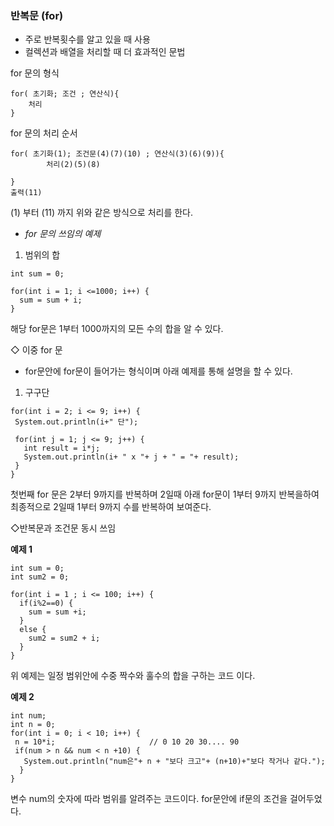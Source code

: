 ### 반복문 (for)
  - 주로 반복횟수를 알고 있을 때 사용
  - 컬렉션과 배열을 처리할 때 더 효과적인 문법
  
  for 문의 형식
  
```
for( 초기화; 조건 ; 연산식){
    처리
}
```
for 문의 처리 순서

```
for( 초기화(1); 조건문(4)(7)(10) ; 연산식(3)(6)(9)){
        처리(2)(5)(8)
					
}
출력(11)
```
(1) 부터 (11) 까지 위와 같은 방식으로 처리를 한다.


- *for 문의 쓰임의 예제*

1. 범위의 합

```
int sum = 0;  
		
for(int i = 1; i <=1000; i++) {
  sum = sum + i;
}
```
해당 for문은 1부터 1000까지의 모든 수의 합을 알 수 있다.

  ◇ 이중 for 문

 - for문안에 for문이 들어가는 형식이며 아래 예제를 통해 설명을 할 수 있다.
 
 1. 구구단
 ```
for(int i = 2; i <= 9; i++) {
  System.out.println(i+" 단");
  
  for(int j = 1; j <= 9; j++) {
    int result = i*j;
    System.out.println(i+ " x "+ j + " = "+ result);
  }
}
 ```
 첫번째 for 문은 2부터 9까지를 반복하며 2일때 아래 for문이 1부터 9까지 반복을하여 최종적으로
 2일때 1부터 9까지 수를 반복하여 보여준다.
 
 ◇반복문과 조건문 동시 쓰임

**예제 1**
```
int sum = 0;
int sum2 = 0;
		
for(int i = 1 ; i <= 100; i++) {
  if(i%2==0) {
    sum = sum +i;
  }
  else {
    sum2 = sum2 + i;
  }
}
```
 위 예제는 일정 범위안에 수중 짝수와 훌수의 합을 구하는 코드 이다.
 
 **예제 2**
 ```
int num;
int n = 0;
for(int i = 0; i < 10; i++) {
  n = 10*i;                     // 0 10 20 30.... 90
  if(num > n && num < n +10) {
    System.out.println("num은"+ n + "보다 크고"+ (n+10)+"보다 작거나 같다.");
   }
}
 ```
 변수 num의 숫자에 따라 범위를 알려주는 코드이다. for문안에 if문의 조건을 걸어두었다.
